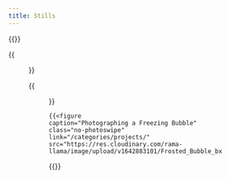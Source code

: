 ```yaml
---
title: Stills
---
```


{{<gallery caption-effect="none">}}
  
  {{<figure 
    caption="Flowers"
    class="no-photoswipe"
    link="/categories/flowers/"
    src="https://res.cloudinary.com/rama-llama/image/upload/v1603125308/White_Zinnia_ksufjy_ohhsah.jpg">}}
  
  {{<figure
    caption="Studio"
    class="no-photoswipe"
    link="/categories/studio/"
    src="https://res.cloudinary.com/rama-llama/image/upload/v1609341586/Horns_vnuqzk.jpg">}}
  
    {{<figure 
    caption="Photographing a Freezing Bubble"
    class="no-photoswipe"
    link="/categories/projects/"
    src="https://res.cloudinary.com/rama-llama/image/upload/v1642883101/Frosted_Bubble_bx979w.jpg">}}
  
  

{{</gallery >}}
